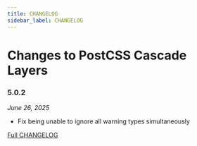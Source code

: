 ```yaml
---
title: CHANGELOG
sidebar_label: CHANGELOG
---
```

# Changes to PostCSS Cascade Layers

### 5.0.2

_June 26, 2025_

- Fix being unable to ignore all warning types simultaneously 

[Full CHANGELOG](https://github.com/csstools/postcss-plugins/tree/main/plugins/postcss-cascade-layers/CHANGELOG.md)

